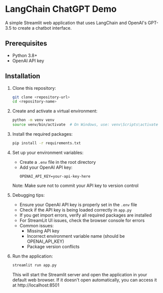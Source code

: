 # LangChain ChatGPT Demo

A simple Streamlit web application that uses LangChain and OpenAI's GPT-3.5 to create a chatbot interface.

## Prerequisites

- Python 3.8+
- OpenAI API key

## Installation

1. Clone this repository:
   ```bash
   git clone <repository-url>
   cd <repository-name>
   ```

2. Create and activate a virtual environment:
   ```bash
   python -m venv venv
   source venv/bin/activate  # On Windows, use: venv\Scripts\activate
   ```

3. Install the required packages:
   ```bash
   pip install -r requirements.txt
   ```

4. Set up your environment variables:
   - Create a `.env` file in the root directory
   - Add your OpenAI API key:
     ```
     OPENAI_API_KEY=your-api-key-here
     ```
   Note: Make sure not to commit your API key to version control

5. Debugging tips:
   - Ensure your OpenAI API key is properly set in the `.env` file
   - Check if the API key is being loaded correctly in `app.py`
   - If you get import errors, verify all required packages are installed
   - For StreamLit UI issues, check the browser console for errors
   - Common issues:
     - Missing API key
     - Incorrect environment variable name (should be OPENAI_API_KEY)
     - Package version conflicts

6. Run the application:
   ```bash
   streamlit run app.py
   ```

   This will start the Streamlit server and open the application in your default web browser.
   If it doesn't open automatically, you can access it at http://localhost:8501
